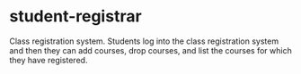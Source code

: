# student-registrar

Class registration system. Students log into the class registration system and then they can add courses, drop courses, and list the courses for which they have registered.
